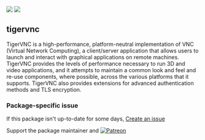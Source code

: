 [![](https://img.shields.io/chocolatey/v/tigervnc?color=green&label=tigervnc)](https://chocolatey.org/packages/tigervnc) [![](https://img.shields.io/chocolatey/dt/tigervnc)](https://chocolatey.org/packages/tigervnc)

## tigervnc
TigerVNC is a high-performance, platform-neutral implementation of VNC (Virtual Network Computing), a client/server application that allows users to launch
and interact with graphical applications on remote machines. TigerVNC provides the levels of performance necessary to run 3D and video applications, and
it attempts to maintain a common look and feel and re-use components, where possible, across the various platforms that it supports.
TigerVNC also provides extensions for advanced authentication methods and TLS encryption.

### Package-specific issue
If this package isn't up-to-date for some days, [Create an issue](https://github.com/tunisiano187/Chocolatey-packages/issues/new/choose)

Support the package maintainer and [![Patreon](https://cdn.jsdelivr.net/gh/tunisiano187/Chocolatey-packages@d15c4e19c709e7148588d4523ffc6dd3cd3c7e5e/icons/patreon.png)](https://www.patreon.com/tunisiano)
